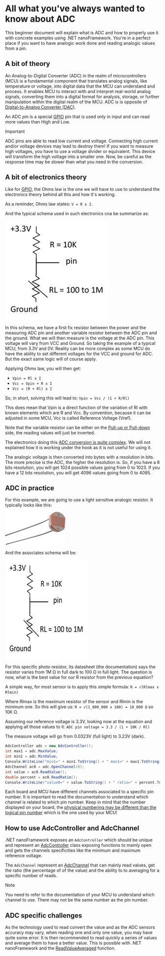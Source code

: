 # All what you've always wanted to know about ADC

This beginner document will explain what is ADC and how to properly use it with concrete examples using .NET nanoFramework. You're in a perfect place if you want to have analogic work done and reading analogic values from a pin.

## A bit of theory

An Analog-to-Digital Converter (ADC) in the realm of microcontrollers (MCU) is a fundamental component that translates analog signals, like temperature or voltage, into digital data that the MCU can understand and process. It enables MCU to interact with and interpret real-world analog signals, converting them into a digital format for analysis, storage, or further manipulation within the digital realm of the MCU. ADC is is opposite of [Digital-to-Analog Converter (DAC)](./dac-explained.md).

An ADC pin is a special [GPIO](./gpio-explained.md) pin that is used only in input and can read more values than High and Low.

> [!Important]
>
> ADC pins are able to read low current and voltage. Connecting high  current and/or voltage devices may lead to destroy them! If you want to measure high voltages, you have to use a voltage divider or equivalent. This device will transform the high voltage into a smaller one. Now, be careful as the response time may be slower than what you need in the conversion.

## A bit of electronics theory

Like for [GPIO](./gpio-explained.md), the Ohms law is the one we will have to use to understand the electronics theory behind all this and how it's working.

As a reminder, Ohms law states: `V = R x I`.

And the typical schema used in such electronics cna be summarize as:

![resistor, pin and variable resistor](../../images//getting-started/adc-schema.png)

In this schema, we have a first fix resistor between the power and the measuring ADC pin and another variable resistor between the ADC pin and the ground. What we will then measure is the voltage at the ADC pin. This voltage will vary from VCC and Ground. So taking the example of a typical MCU, from 3.3V and 0V. Reality can be more complex as some MCU do have the ability to set different voltages for the VCC and ground for ADC. But the exact same logic will of course apply.

Applying Ohms law, you will then get:

* `Vpin = Rl x I`
* `Vcc = Vpin + R x I`
* `Vcc = (R + Rl) x I`

So, in short, solving this will lead to: `Vpin = Vcc / (1 + R/Rl)`

This does mean that Vpin is a direct function of the variation of Rl with known elements which are R and Vcc. By convention, because it can be adjusted in some MCU, Vcc is called Reference Voltage (Vref).

Note that the variable resistor can be either on the [Pull-up or Pull-down](./gpio-explained.md#pull-up-pull-down-and-other-pin-mode) side, the reading values will just be inverted.

The electronics doing this [ADC conversion is quite complex](https://en.wikipedia.org/wiki/Analog-to-digital_converter). We will not explained how it is working under the hook as it is not useful for using it.

The analogic voltage is then converted into bytes with a resolution in bits. The more precise is the ADC, the higher the resolution is. So, if you have a 8 bits resolution, you will get 1024 possible values going from 0 to 1023. If you have a 12 bits resolution, you will get 4096 values going from 0 to 4095.

## ADC in practice

For this example, we are going to use a light sensitive analogic resistor. It typically looks like this:

![photo resistor](../../images/getting-started/adc-pho-resistor.jpg)

And the associates schema will be:

![variable photo resistor schema](../../images/getting-started/adc-practice.png)

For this specific photo resistor, its datasheet (the documentation) says the resistor varies from 1M Ω in full dark to 100 Ω in full light. The question is now, what is the best value for our R resistor from the previous equation?

A simple way, for most sensor is to apply this simple formula: `R = √(Rlmax x Rlmin)`

Where Rlmax is the maximum resistor of the sensor and Rlmin is the minimum one. So this will give us: `R = √(1_000_000 x 100) = 10_000 Ω` so 10K Ω.

Assuming our reference voltage is 3.3V, looking now at the equation and applying all those values to it: `ADC pin voltage = 3.3 / (1 + 10K / Rl)`

The measure voltage will go from 0.0323V (full light) to 3.23V (dark).

```csharp
AdcController adc = new AdcController();
int max1 = adc.MaxValue;
int min1 = adc.MinValue;
Console.WriteLine("min1=" + min1.ToString() + " max1=" + max1.ToString());
AdcChannel ac0 = adc.OpenChannel(0);
int value = ac0.ReadValue();
double percent = ac0.ReadRatio();
Console.WriteLine("value0=" + value.ToString() + " ratio=" + percent.ToString());
```

Each board and MCU have different channels associated to a specific pin number. It is important to read the documentation to understand which channel is related to which pin number. Keep in mind that the number displayed on your board, the [physical numbering may be different than the logical pin number](./gpio-explained.md#physical-and-logical-pin-numbering) which is the one used by your MCU!

## How to use AdcController and AdcChannel

.NET nanoFramework exposes an `AdcController` which should be unique and represent an [AdcController](https://docs.nanoframework.net/api/System.Device.Adc.AdcController.html) class exposing functions to mainly open and gets the channels specificities like the minimum and maximum reference voltage.

The `AdcChannel` represent an [AdcChannel](https://docs.nanoframework.net/api/System.Device.Adc.AdcChannel.html) that can mainly read values, get the ratio (the percentage of of the value) and the ability to to averaging for a specific number of reads.

> [!Note]
>
> You need to refer to the documentation of your MCU to understand which channel to use. There may not be the same number as the pin number.

## ADC specific challenges

As the technology used to read convert the value and as the ADC sensors accuracy may vary, when reading one and only one value, you may have quite some error. It is then recommended to read quickly a series of values and average them to have a better value. This is possible with .NET nanoFramework and the [ReadValueAveraged](https://docs.nanoframework.net/api/System.Device.Adc.AdcChannelBase.html#System_Device_Adc_AdcChannelBase_ReadValueAveraged_System_Int32_) function.
